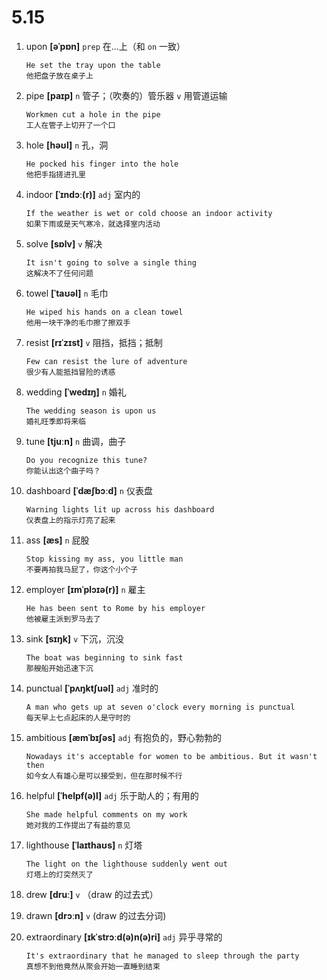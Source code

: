 # 5.15










1. upon **[əˈpɒn]** `prep` 在...上（和 `on` 一致）
    ```
    He set the tray upon the table
    他把盘子放在桌子上
    ```

2. pipe **[paɪp]** `n` 管子；（吹奏的）管乐器 `v` 用管道运输
    ```
    Workmen cut a hole in the pipe
    工人在管子上切开了一个口
    ```

3. hole **[həʊl]** `n` 孔，洞
    ```
    He pocked his finger into the hole
    他把手指搓进孔里
    ```

4. indoor **[ˈɪndɔː(r)]** `adj` 室内的
    ```
    If the weather is wet or cold choose an indoor activity
    如果下雨或是天气寒冷，就选择室内活动
    ```

5. solve **[sɒlv]** `v` 解决
    ```
    It isn't going to solve a single thing
    这解决不了任何问题
    ```

6. towel **[ˈtaʊəl]** `n` 毛巾
    ```
    He wiped his hands on a clean towel
    他用一块干净的毛巾擦了擦双手
    ```

7. resist **[rɪˈzɪst]** `v` 阻挡，抵挡；抵制
    ```
    Few can resist the lure of adventure
    很少有人能抵挡冒险的诱惑
    ```

8. wedding **[ˈwedɪŋ]** `n` 婚礼
    ```
    The wedding season is upon us
    婚礼旺季即将来临
    ```

9. tune **[tjuːn]** `n` 曲调，曲子
    ```
    Do you recognize this tune?
    你能认出这个曲子吗？
    ```

10. dashboard **[ˈdæʃbɔːd]** `n` 仪表盘
    ```
    Warning lights lit up across his dashboard
    仪表盘上的指示灯亮了起来
    ```

11. ass **[æs]** `n` 屁股
    ```
    Stop kissing my ass, you little man
    不要再拍我马屁了，你这个小个子
    ```

12. employer **[ɪmˈplɔɪə(r)]** `n` 雇主
    ```
    He has been sent to Rome by his employer
    他被雇主派到罗马去了
    ```

13. sink **[sɪŋk]** `v` 下沉，沉没
    ```
    The boat was beginning to sink fast
    那艘船开始迅速下沉
    ```

14. punctual **[ˈpʌŋktʃuəl]** `adj` 准时的
    ```
    A man who gets up at seven o'clock every morning is punctual
    每天早上七点起床的人是守时的
    ```

15. ambitious **[æmˈbɪʃəs]** `adj` 有抱负的，野心勃勃的
    ```
    Nowadays it's acceptable for women to be ambitious. But it wasn't then
    如今女人有雄心是可以接受到，但在那时候不行
    ```

16. helpful **[ˈhelpf(ə)l]** `adj` 乐于助人的；有用的
    ```
    She made helpful comments on my work
    她对我的工作提出了有益的意见
    ```

17. lighthouse **[ˈlaɪthaʊs]** `n` 灯塔
    ```
    The light on the lighthouse suddenly went out
    灯塔上的灯突然灭了
    ```

18. drew **[druː]** `v` （draw 的过去式）

19. drawn **[drɔːn]** `v` (draw 的过去分词)

20. extraordinary **[ɪkˈstrɔːd(ə)n(ə)ri]** `adj` 异乎寻常的
    ```
    It's extraordinary that he managed to sleep through the party
    真想不到他竟然从聚会开始一直睡到结束
    ```
